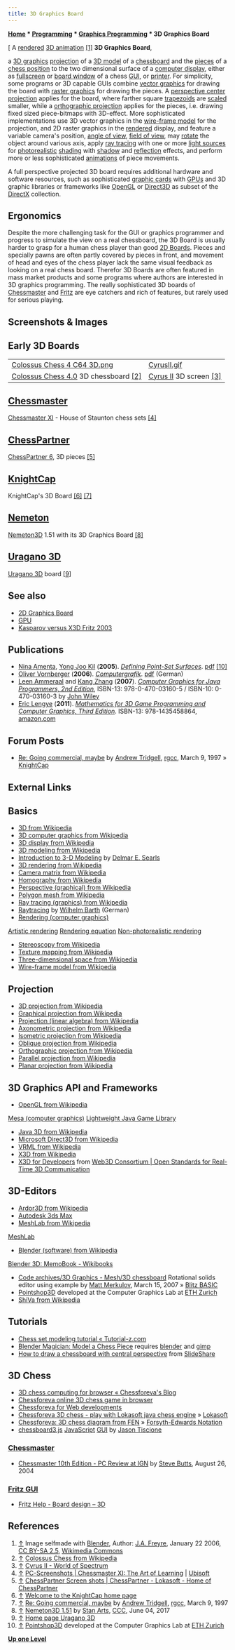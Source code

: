```yaml
---
title: 3D Graphics Board
---
```

**[Home](Home "Home") * [Programming](Programming "Programming") * [Graphics Programming](Graphics_Programming "Graphics Programming") * 3D Graphics Board**

\[ A [rendered](https://en.wikipedia.org/wiki/3D_rendering) [3D animation](https://en.wikipedia.org/wiki/Computer_animation) <a id="cite-note-1" href="#cite-ref-1">[1]</a>
**3D Graphics Board**,

a [3D graphics](https://en.wikipedia.org/wiki/3D_computer_graphics) [projection](https://en.wikipedia.org/wiki/3D_projection) of a [3D model](https://en.wikipedia.org/wiki/3D_modeling) of a [chessboard](Chessboard "Chessboard") and the [pieces](Pieces "Pieces") of a [chess position](Chess_Position "Chess Position") to the two dimensional surface of a [computer display](https://en.wikipedia.org/wiki/Computer_monitor), either as [fullscreen](https://en.wikipedia.org/wiki/Fullscreen) or [board window](GUI#BoardWindow "GUI") of a chess [GUI](GUI "GUI"), or [printer](https://en.wikipedia.org/wiki/Printer_%28computing%29). For simplicity, some programs or 3D capable GUIs combine [vector graphics](https://en.wikipedia.org/wiki/Vector_graphics) for drawing the board with [raster graphics](https://en.wikipedia.org/wiki/Raster_graphics) for drawing the pieces. A [perspective center projection](https://en.wikipedia.org/wiki/3D_projection#Perspective_projection) applies for the board, where farther square [trapezoids](https://en.wikipedia.org/wiki/Trapezoid) are [scaled](https://en.wikipedia.org/wiki/Image_scaling) smaller, while a [orthographic projection](https://en.wikipedia.org/wiki/Orthographic_projection) applies for the pieces, i.e. drawing fixed sized piece-bitmaps with 3D-effect. More sophisticated implementations use 3D vector graphics in the [wire-frame model](https://en.wikipedia.org/wiki/Wire-frame_model) for the projection, and 2D raster graphics in the [rendered](https://en.wikipedia.org/wiki/3D_rendering) display, and feature a variable camera's position, [angle of view](https://en.wikipedia.org/wiki/Angle_of_view), [field of view](https://en.wikipedia.org/wiki/Field_of_view), may [rotate](https://en.wikipedia.org/wiki/Rotation) the object around various axis, apply [ray tracing](https://en.wikipedia.org/wiki/Ray_tracing_%28graphics%29) with one or more [light sources](https://en.wikipedia.org/wiki/Light#Light_sources) for [photorealistic](https://en.wikipedia.org/wiki/Photorealism) [shading](https://en.wikipedia.org/wiki/Shading) with [shadow](https://en.wikipedia.org/wiki/Shadow) and [reflection](https://en.wikipedia.org/wiki/Reflection_%28computer_graphics%29) effects, and perform more or less sophisticated [animations](https://en.wikipedia.org/wiki/Computer_animation) of piece movements.

A full perspective projected 3D board requires additional hardware and software resources, such as sophisticated [graphic cards](https://en.wikipedia.org/wiki/Video_card) with [GPUs](GPU "GPU") and 3D graphic libraries or frameworks like [OpenGL](https://en.wikipedia.org/wiki/OpenGL) or [Direct3D](https://en.wikipedia.org/wiki/Microsoft_Direct3D) as subset of the [DirectX](https://en.wikipedia.org/wiki/DirectX) collection.

## Ergonomics

Despite the more challenging task for the GUI or graphics programmer and progress to simulate the view on a real chessboard, the 3D Board is usually harder to grasp for a human chess player than good [2D Boards](2D_Graphics_Board "2D Graphics Board"). Pieces and specially pawns are often partly covered by pieces in front, and movement of head and eyes of the chess player lack the same visual feedback as looking on a real chess board. Therefor 3D Boards are often featured in mass market products and some programs where authors are interested in 3D graphics programming. The really sophisticated 3D boards of [Chessmaster](Chessmaster "Chessmaster") and [Fritz](Fritz "Fritz") are eye catchers and rich of features, but rarely used for serious playing.

## Screenshots & Images

## Early 3D Boards

|  |  |
| --- | --- |
| [Colossus Chess 4 C64 3D.png](https://en.wikipedia.org/wiki/Colossus_Chess) | [CyrusII.gif](http://www.worldofspectrum.org/infoseekid.cgi?id=0001213) |
| [Colossus Chess 4.0](Colossus_Chess "Colossus Chess") 3D chessboard <a id="cite-note-2" href="#cite-ref-2">[2]</a> | [Cyrus II](Cyrus "Cyrus") 3D screen <a id="cite-note-3" href="#cite-ref-3">[3]</a> |

## [Chessmaster](Chessmaster "Chessmaster")

[](http://chessmaster.de.ubi.com/xi/pcScreens.php)
[Chessmaster XI](Chessmaster "Chessmaster") - House of Staunton chess sets <a id="cite-note-4" href="#cite-ref-4">[4]</a>

## [ChessPartner](ChessPartner "ChessPartner")

[](http://www.lokasoft.nl/chesspartner.aspx)
[ChessPartner 6](ChessPartner "ChessPartner"), 3D pieces <a id="cite-note-5" href="#cite-ref-5">[5]</a>

## [KnightCap](KnightCap "KnightCap")

[](http://www.samba.org/KnightCap/)
KnightCap's 3D Board <a id="cite-note-6" href="#cite-ref-6">[6]</a> <a id="cite-note-7" href="#cite-ref-7">[7]</a>

## [Nemeton](Nemeton "Nemeton")

[](http://www.talkchess.com/forum/viewtopic.php?t=64177)
[Nemeton3D](Nemeton "Nemeton") 1.51 with its 3D Graphics Board <a id="cite-note-8" href="#cite-ref-8">[8]</a>

## [Uragano 3D](Uragano "Uragano")

[](http://www.naddei.it/uragano_3d/)
[Uragano 3D](Uragano "Uragano") board <a id="cite-note-9" href="#cite-ref-9">[9]</a>

## See also

- [2D Graphics Board](2D_Graphics_Board "2D Graphics Board")
- [GPU](GPU "GPU")
- [Kasparov versus X3D Fritz 2003](Kasparov_versus_X3D_Fritz_2003 "Kasparov versus X3D Fritz 2003")

## Publications

- [Nina Amenta](http://www.cs.ucdavis.edu/%7Eamenta/), [Yong Joo Kil](http://graphics.cs.ucdavis.edu/%7Eyjkil/) (**2005**). *[Defining Point-Set Surfaces](http://graphics.cs.ucdavis.edu/%7Eyjkil/pub/defining.html)*. [pdf](http://graphics.stanford.edu/courses/cs468-05-winter/Papers/PCD/amenta_PCD.pdf) <a id="cite-note-10" href="#cite-ref-10">[10]</a>
- [Oliver Vornberger](Oliver_Vornberger "Oliver Vornberger") (**2006**). *[Computergrafik](http://www-lehre.inf.uos.de/%7Ecg/2006/skript/skript.html)*. [pdf](http://www-lehre.inf.uos.de/%7Ecg/2006/PDF/skript.pdf) (German)
- [Leen Ammeraal](Leen_Ammeraal "Leen Ammeraal") and [Kang Zhang](http://www.utdallas.edu/%7Ekzhang/) (**2007**). *[Computer Graphics for Java Programmers, 2nd Edition](http://home.planet.nl/%7Eammeraal/grjava2e.html)*, ISBN-13: 978-0-470-03160-5 / ISBN-10: 0-470-03160-3 by [John Wiley](http://eu.wiley.com/WileyCDA/Section/id-300022.html)
- [Eric Lengye](https://en.wikipedia.org/wiki/Eric_Lengyel) (**2011**). *[Mathematics for 3D Game Programming and Computer Graphics, Third Edition](http://www.mathfor3dgameprogramming.com/)*. ISBN-13: 978-1435458864, [amazon.com](http://www.amazon.com/exec/obidos/tg/detail/-/1435458869)

## Forum Posts

- [Re: Going commercial, maybe](https://groups.google.com/group/rec.games.chess.computer/msg/ded7e4e4304d8d4e) by [Andrew Tridgell](Andrew_Tridgell "Andrew Tridgell"), [rgcc](Computer_Chess_Forums "Computer Chess Forums"), March 9, 1997 » [KnightCap](KnightCap "KnightCap")

## External Links

## Basics

- [3D from Wikipedia](https://en.wikipedia.org/wiki/3D)
- [3D computer graphics from Wikipedia](https://en.wikipedia.org/wiki/3D_computer_graphics)
- [3D display from Wikipedia](https://en.wikipedia.org/wiki/3D_display)
- [3D modeling from Wikipedia](https://en.wikipedia.org/wiki/3D_modeling)
- [Introduction to 3-D Modeling](http://dsearls.org/courses/C122CompSci/Graphics/IntroModeling.htm) by [Delmar E. Searls](http://www.asbury.edu/academics/departments/mathematics/faculty-staff/delmar-searls)
- [3D rendering from Wikipedia](https://en.wikipedia.org/wiki/3D_rendering)
- [Camera matrix from Wikipedia](https://en.wikipedia.org/wiki/Camera_matrix)
- [Homography from Wikipedia](https://en.wikipedia.org/wiki/Homography)
- [Perspective (graphical) from Wikipedia](https://en.wikipedia.org/wiki/Perspective_%28graphical%29)
- [Polygon mesh from Wikipedia](https://en.wikipedia.org/wiki/Polygon_mesh)
- [Ray tracing (graphics) from Wikipedia](https://en.wikipedia.org/wiki/Ray_tracing_%28graphics%29)
- [Raytracing](https://www.ads.tuwien.ac.at/research/Raytracing.html) by [Wilhelm Barth](Wilhelm_Barth "Wilhelm Barth") (German)
- [Rendering (computer graphics)](https://en.wikipedia.org/wiki/Rendering_%28computer_graphics%29)

[Artistic rendering](https://en.wikipedia.org/wiki/Artistic_rendering)
[Rendering equation](https://en.wikipedia.org/wiki/Rendering_equation)
[Non-photorealistic rendering](https://en.wikipedia.org/wiki/Non-photorealistic_rendering)

- [Stereoscopy from Wikipedia](https://en.wikipedia.org/wiki/Stereoscopy)
- [Texture mapping from Wikipedia](https://en.wikipedia.org/wiki/Texture_mapping)
- [Three-dimensional space from Wikipedia](https://en.wikipedia.org/wiki/Three-dimensional_space)
- [Wire-frame model from Wikipedia](https://en.wikipedia.org/wiki/Wire-frame_model)

## Projection

- [3D projection from Wikipedia](https://en.wikipedia.org/wiki/3D_projection)
- [Graphical projection from Wikipedia](https://en.wikipedia.org/https://en.wikipedia.org/wiki/Graphical_projection)
- [Projection (linear algebra) from Wikipedia](https://en.wikipedia.org/wiki/Projection_%28linear_algebra%29)
- [Axonometric projection from Wikipedia](https://en.wikipedia.org/wiki/Axonometric_projection)
- [Isometric projection from Wikipedia](https://en.wikipedia.org/wiki/Isometric_projection)
- [Oblique projection from Wikipedia](https://en.wikipedia.org/wiki/Oblique_projection)
- [Orthographic projection from Wikipedia](https://en.wikipedia.org/wiki/Orthographic_projection)
- [Parallel projection from Wikipedia](https://en.wikipedia.org/wiki/Parallel_projection)
- [Planar projection from Wikipedia](https://en.wikipedia.org/wiki/Planar_projection)

## 3D Graphics API and Frameworks

- [OpenGL from Wikipedia](https://en.wikipedia.org/wiki/OpenGL)

[Mesa (computer graphics)](https://en.wikipedia.org/wiki/Mesa_%28computer_graphics%29)
[Lightweight Java Game Library](https://en.wikipedia.org/wiki/Lightweight_Java_Game_Library)

- [Java 3D from Wikipedia](https://en.wikipedia.org/wiki/Java_3D)
- [Microsoft Direct3D from Wikipedia](https://en.wikipedia.org/wiki/Microsoft_Direct3D)
- [VRML from Wikipedia](https://en.wikipedia.org/wiki/VRML)
- [X3D from Wikipedia](https://en.wikipedia.org/wiki/X3D)
- [X3D for Developers](http://www.web3d.org/x3d/) from [Web3D Consortium | Open Standards for Real-Time 3D Communication](http://www.web3d.org/)

## 3D-Editors

- [Ardor3D from Wikipedia](https://en.wikipedia.org/wiki/Ardor3D)
- [Autodesk 3ds Max](https://en.wikipedia.org/wiki/Autodesk_3ds_Max)
- [MeshLab from Wikipedia](https://en.wikipedia.org/wiki/MeshLab)

[MeshLab](http://meshlab.sourceforge.net/)

- [Blender (software) from Wikipedia](https://en.wikipedia.org/wiki/Blender_%28software%29)

[Blender 3D: MemoBook - Wikibooks](http://en.wikibooks.org/wiki/Blender_3D:_MemoBook)

- [Code archives/3D Graphics - Mesh/3D chessboard](http://www.blitzbasic.com/codearcs/codearcs.php?code=1964) Rotational solids editor using example by [Matt Merkulov](http://ru-ru.facebook.com/MattMerkulov), March 15, 2007 » [Blitz BASIC](https://en.wikipedia.org/wiki/Blitz_BASIC)
- [Pointshop3D](http://graphics.ethz.ch/pointshop3d/) developed at the Computer Graphics Lab at [ETH Zurich](ETH_Zurich "ETH Zurich")
- [ShiVa from Wikipedia](https://en.wikipedia.org/wiki/ShiVa)

## Tutorials

- [Chess set modeling tutorial « Tutorial-z.com](http://tutorial-z.com/chess-set-modeling-tutorial/)
- [Blender Magician: Model a Chess Piece](http://blendermagician.blogspot.de/2012/04/model-chess-piece.html) requires [blender](https://en.wikipedia.org/wiki/Blender_%28software%29) and [gimp](https://en.wikipedia.org/wiki/GIMP)
- [How to draw a chessboard with central perspective](http://www.slideshare.net/Sweedie/chessboard) from [SlideShare](https://en.wikipedia.org/wiki/SlideShare)

## 3D Chess

- [3D chess computing for browser « Chessforeva's Blog](http://chessforeva.wordpress.com/2010/06/26/3d-chess-computing-for-browser/)
- [Chessforeva online 3D chess game in browser](http://chessforeva.appspot.com/)
- [Chessforeva for Web developments](http://chessforeva.blogspot.de/2009/06/chessforeva-for-web-developments.html)
- [Chessforeva 3D chess - play with Lokasoft java chess engine](http://chessforeva.appspot.com/C0_Loka.htm) » [Lokasoft](Lokasoft "Lokasoft")
- [Chessforeva: 3D chess diagram from FEN](http://chessforeva.blogspot.de/2009/10/3d-chess-diagram-from-fen.html) » [Forsyth-Edwards Notation](Forsyth-Edwards_Notation "Forsyth-Edwards Notation")
- [chessboard3.js](http://jtiscione.github.io/chessboard3js/play.html) [JavaScript](JavaScript "JavaScript") [GUI](GUI "GUI") by [Jason Tiscione](index.php?title=Jason_Tiscione&action=edit&redlink=1 "Jason Tiscione (page does not exist)")

### [Chessmaster](Chessmaster "Chessmaster")

- [Chessmaster 10th Edition - PC Review at IGN](http://pc.ign.com/articles/542/542613p1.html) by [Steve Butts](http://stars.ign.com/objects/142/14245913.html), August 26, 2004

### [Fritz GUI](Fritz#GUI "Fritz")

- [Fritz Help - Board design – 3D](http://help.chessbase.com/Fritz/16/Eng/index.html?board_3d.htm)

## References

1. <a id="cite-ref-1" href="#cite-note-1">↑</a> Image selfmade with [Blender](https://en.wikipedia.org/wiki/Blender_%28software%29), Author: [J.A. Freyre](https://en.wikipedia.org/wiki/User:Jfreyre), January 22 2006, [CC BY-SA 2.5](https://creativecommons.org/licenses/by-sa/2.5/deed.en), [Wikimedia Commons](https://en.wikipedia.org/wiki/Wikimedia_Commons)
1. <a id="cite-ref-2" href="#cite-note-2">↑</a> [Colossus Chess from Wikipedia](https://en.wikipedia.org/wiki/Colossus_Chess)
1. <a id="cite-ref-3" href="#cite-note-3">↑</a> [Cyrus II - World of Spectrum](http://www.worldofspectrum.org/infoseekid.cgi?id=0001213)
1. <a id="cite-ref-4" href="#cite-note-4">↑</a> [PC-Screenshots | Chessmaster XI: The Art of Learning](http://chessmaster.de.ubi.com/xi/pcScreens.php) | [Ubisoft](index.php?title=Ubisoft&action=edit&redlink=1 "Ubisoft (page does not exist)")
1. <a id="cite-ref-5" href="#cite-note-5">↑</a> [ChessPartner Screen shots | ChessPartner - Lokasoft - Home of ChessPartner](http://www.lokasoft.nl/chesspartner.aspx)
1. <a id="cite-ref-6" href="#cite-note-6">↑</a> [Welcome to the KnightCap home page](http://samba.anu.edu.au/KnightCap/)
1. <a id="cite-ref-7" href="#cite-note-7">↑</a> [Re: Going commercial, maybe](https://groups.google.com/group/rec.games.chess.computer/msg/ded7e4e4304d8d4e) by [Andrew Tridgell](Andrew_Tridgell "Andrew Tridgell"), [rgcc](Computer_Chess_Forums "Computer Chess Forums"), March 9, 1997
1. <a id="cite-ref-8" href="#cite-note-8">↑</a> [Nemeton3D 1.51](http://www.talkchess.com/forum/viewtopic.php?t=64177) by [Stan Arts](Stan_Arts "Stan Arts"), [CCC](CCC "CCC"), June 04, 2017
1. <a id="cite-ref-9" href="#cite-note-9">↑</a> [Home page Uragano 3D](http://www.naddei.it/uragano_3d/)
1. <a id="cite-ref-10" href="#cite-note-10">↑</a> [Pointshop3D](http://graphics.ethz.ch/pointshop3d/) developed at the Computer Graphics Lab at [ETH Zurich](ETH_Zurich "ETH Zurich")

**[Up one Level](Graphics_Programming "Graphics Programming")**

